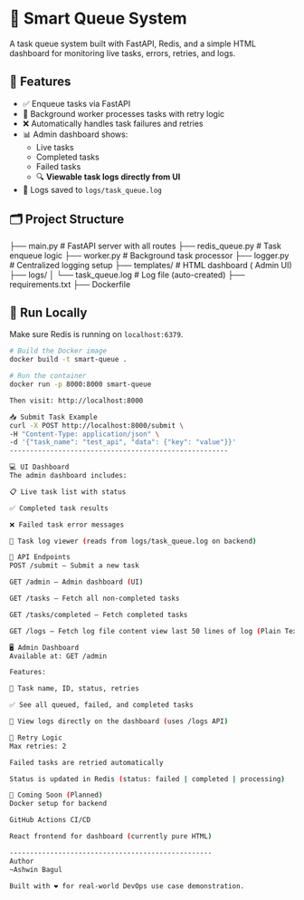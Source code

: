 # 🧠 Smart Queue System

A task queue system built with FastAPI, Redis, and a simple HTML dashboard for monitoring live tasks, errors, retries, and logs.

## 🔧 Features

- ✅ Enqueue tasks via FastAPI
- 👷 Background worker processes tasks with retry logic
- ❌ Automatically handles task failures and retries
- 📊 Admin dashboard shows:
  - Live tasks
  - Completed tasks
  - Failed tasks
  - 🔍 **Viewable task logs directly from UI**
- 📝 Logs saved to `logs/task_queue.log`

## 🗂️ Project Structure


├── main.py # FastAPI server with all routes
├── redis_queue.py # Task enqueue logic
├── worker.py # Background task processor
├── logger.py # Centralized logging setup
├── templates/ # HTML dashboard ( Admin UI)
├── logs/
│   └── task_queue.log # Log file (auto-created)
├── requirements.txt
├── Dockerfile

## 🚀 Run Locally

Make sure Redis is running on `localhost:6379`.

```bash
# Build the Docker image
docker build -t smart-queue .

# Run the container
docker run -p 8000:8000 smart-queue

Then visit: http://localhost:8000

📥 Submit Task Example
curl -X POST http://localhost:8000/submit \
-H "Content-Type: application/json" \
-d '{"task_name": "test_api", "data": {"key": "value"}}'
------------------------------------------------------

💻 UI Dashboard
The admin dashboard includes:

📋 Live task list with status

✅ Completed task results

❌ Failed task error messages

📁 Task log viewer (reads from logs/task_queue.log on backend)

🧪 API Endpoints
POST /submit – Submit a new task

GET /admin – Admin dashboard (UI)

GET /tasks – Fetch all non-completed tasks

GET /tasks/completed – Fetch completed tasks

GET /logs – Fetch log file content view last 50 lines of log (Plain Text)

🖥️ Admin Dashboard
Available at: GET /admin

Features:

📌 Task name, ID, status, retries

✅ See all queued, failed, and completed tasks

📜 View logs directly on the dashboard (uses /logs API)

🔁 Retry Logic
Max retries: 2

Failed tasks are retried automatically

Status is updated in Redis (status: failed | completed | processing)

🐳 Coming Soon (Planned)
Docker setup for backend

GitHub Actions CI/CD

React frontend for dashboard (currently pure HTML)

--------------------------------------------------
Author 
~Ashwin Bagul

Built with ❤️ for real-world DevOps use case demonstration.


